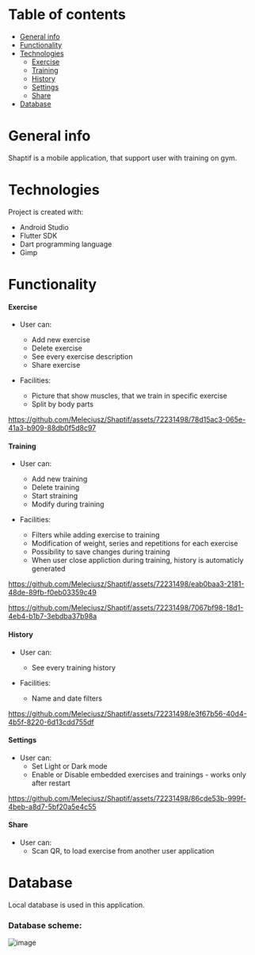 # Table of contents
* [General info](#general-info)
* [Functionality](#functionality)
* [Technologies](#technologies)
    * [Exercise](#exercise)
    * [Training](#training)
    * [History](#history)
    * [Settings](#settings)
    * [Share](#share)
* [Database](#database)

# General info
Shaptif is a mobile application, that support user with training on gym. 
	
# Technologies
Project is created with:
* Android Studio
* Flutter SDK
* Dart programming language
* Gimp 

# Functionality
#### Exercise
* User can:
  * Add new exercise
  * Delete exercise
  * See every exercise description
  * Share exercise

* Facilities:
  * Picture that show muscles, that we train in specific exercise
  * Split by body parts  
  
https://github.com/Meleciusz/Shaptif/assets/72231498/78d15ac3-065e-41a3-b909-88db0f5d8c97

#### Training
* User can:
  * Add new training
  * Delete training
  * Start straining
  * Modify during training

* Facilities:
  * Filters while adding exercise to training
  * Modification of weight, series and repetitions for each exercise
  * Possibility to save changes during training
  * When user close appliction during training, history is automaticly generated



https://github.com/Meleciusz/Shaptif/assets/72231498/eab0baa3-2181-48de-89fb-f0eb03359c49

https://github.com/Meleciusz/Shaptif/assets/72231498/7067bf98-18d1-4eb4-b1b7-3ebdba37b98a

#### History
* User can:
  * See every training history

* Facilities:
  * Name and date filters

https://github.com/Meleciusz/Shaptif/assets/72231498/e3f67b56-40d4-4b5f-8220-6d13cdd755df

#### Settings
* User can:
  * Set Light or Dark mode
  * Enable or Disable embedded exercises and trainings - works only after restart


https://github.com/Meleciusz/Shaptif/assets/72231498/86cde53b-999f-4beb-a8d7-5bf20a5e4c55
  
#### Share
* User can:
  * Scan QR, to load exercise from another user application

# Database
Local database is used in this application. 

### Database scheme:

![image](https://github.com/Meleciusz/Shaptif/assets/72231498/f421f048-f3d4-42fe-88dc-43a1fed3f52b)
